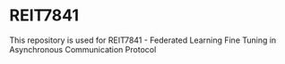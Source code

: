 # REIT7841
This repository is used for REIT7841 - Federated Learning Fine Tuning in Asynchronous Communication Protocol
